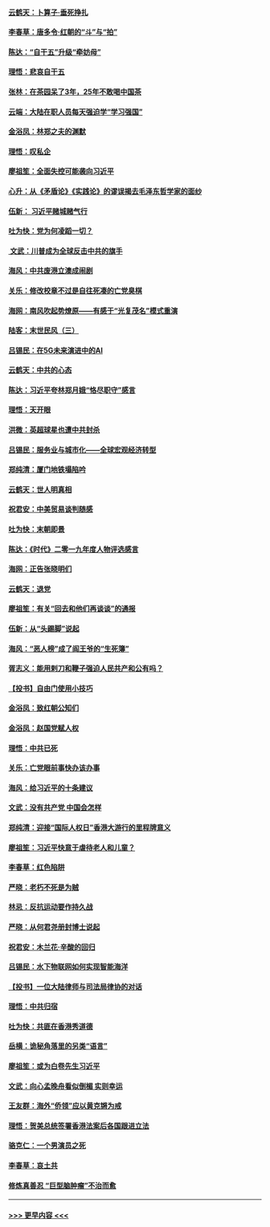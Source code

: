 #### [云鹤天：卜算子‧垂死挣扎](../pages/nsc993/n11739956.md?t=12231744) 
#### [李春草：唐多令‧红朝的“斗”与“拍”](../pages/nsc993/n11739830.md?t=12231744) 
#### [陈达：“自干五”升级“牵妨母”](../pages/nsc993/n11739724.md?t=12231744) 
#### [理悟：悲哀自干五](../pages/nsc993/n11739547.md?t=12231744) 
#### [张林：在茶园呆了3年，25年不敢喝中国茶](../pages/nsc993/n11739240.md?t=12231744) 
#### [云端：大陆在职人员每天强迫学“学习强国”](../pages/nsc993/n11738735.md?t=12231744) 
#### [金浴凤：林郑之夫的渊默](../pages/nsc993/n11737735.md?t=12231744) 
#### [理悟：叹私企](../pages/nsc993/n11737715.md?t=12231744) 
#### [廖祖笙：全面失控可能袭向习近平](../pages/nsc993/n11737704.md?t=12231744) 
#### [心升：从《矛盾论》《实践论》的谬误揭去毛泽东哲学家的面纱](../pages/nsc993/n11736962.md?t=12231744) 
#### [伍新： 习近平赌城赌气行](../pages/nsc993/n11736929.md?t=12231744) 
#### [吐为快：党为何凌蹈一切？](../pages/nsc993/n11736915.md?t=12231744) 
#### [ 文武：川普成为全球反击中共的旗手](../pages/nsc993/n11736882.md?t=12231744) 
#### [海风：中共废港立澳成闹剧](../pages/nsc993/n11735857.md?t=12231744) 
#### [关乐：修改校章不过是自往死凑的亡党臭棋](../pages/nsc993/n11735097.md?t=12231744) 
#### [海网：南风吹起势燎原——有感于“光复茂名”模式重演](../pages/nsc993/n11732308.md?t=12231744) 
#### [陆客：末世民风（三）](../pages/nsc993/n11732211.md?t=12231744) 
#### [吕锡民：在5G未来演进中的AI](../pages/nsc993/n11730010.md?t=12231744) 
#### [云鹤天：中共的心态](../pages/nsc993/n11729906.md?t=12231744) 
#### [陈达：习近平夸林郑月娥“恪尽职守”感言](../pages/nsc993/n11729881.md?t=12231744) 
#### [理悟：天开眼](../pages/nsc993/n11729699.md?t=12231744) 
#### [洪微：英超球星也遭中共封杀](../pages/nsc993/n11727243.md?t=12231744) 
#### [吕锡民：服务业与城市化——全球宏观经济转型](../pages/nsc993/n11725845.md?t=12231744) 
#### [郑纯清：厦门地铁塌陷吟](../pages/nsc993/n11725813.md?t=12231744) 
#### [云鹤天：世人明真相](../pages/nsc993/n11725621.md?t=12231744) 
#### [祝君安：中美贸易谈判随感](../pages/nsc993/n11725609.md?t=12231744) 
#### [吐为快：末朝即景](../pages/nsc993/n11723365.md?t=12231744) 
#### [陈达：《时代》二零一九年度人物评选感言](../pages/nsc993/n11723337.md?t=12231744) 
#### [海网：正告张晓明们](../pages/nsc993/n11723228.md?t=12231744) 
#### [云鹤天：退党](../pages/nsc993/n11723056.md?t=12231744) 
#### [廖祖笙：有关“回去和他们再谈谈”的通报](../pages/nsc993/n11722442.md?t=12231744) 
#### [伍新：从“头踢脚”说起](../pages/nsc993/n11722429.md?t=12231744) 
#### [海风：“恶人榜”成了阎王爷的“生死簿”](../pages/nsc993/n11722272.md?t=12231744) 
#### [胥志义：能用剌刀和鞭子强迫人民共产和公有吗？](../pages/nsc993/n11720569.md?t=12231744) 
#### [【投书】自由门使用小技巧](../pages/nsc993/n11720180.md?t=12231744) 
#### [金浴凤：致红朝公知们](../pages/nsc993/n11720563.md?t=12231744) 
#### [金浴凤：赵国党赋人权](../pages/nsc993/n11720533.md?t=12231744) 
#### [理悟：中共已死](../pages/nsc993/n11720233.md?t=12231744) 
#### [关乐：亡党眼前事快办该办事](../pages/nsc993/n11719160.md?t=12231744) 
#### [海风：给习近平的十条建议](../pages/nsc993/n11717616.md?t=12231744) 
#### [文武：没有共产党 中国会怎样](../pages/nsc993/n11717584.md?t=12231744) 
#### [郑纯清：迎接“国际人权日”香港大游行的里程牌意义](../pages/nsc993/n11717417.md?t=12231744) 
#### [廖祖笙：习近平快意于虐待老人和儿童？](../pages/nsc993/n11715313.md?t=12231744) 
#### [李春草：红色陷阱](../pages/nsc993/n11715029.md?t=12231744) 
#### [严晓：老朽不死是为贼](../pages/nsc993/n11712910.md?t=12231744) 
#### [林忌：反抗运动要作持久战](../pages/nsc993/n11712623.md?t=12231744) 
#### [严晓：从何君尧册封博士说起](../pages/nsc993/n11712465.md?t=12231744) 
#### [祝君安：木兰花·辛酸的回归](../pages/nsc993/n11712381.md?t=12231744) 
#### [吕锡民：水下物联网如何实现智能海洋](../pages/nsc993/n11711158.md?t=12231744) 
#### [【投书】一位大陆律师与司法局律协的对话](../pages/nsc993/n11709675.md?t=12231744) 
#### [理悟：中共归宿](../pages/nsc993/n11710059.md?t=12231744) 
#### [吐为快：共匪在香港秀道德](../pages/nsc993/n11709979.md?t=12231744) 
#### [岳横：诡秘角落里的另类“语言”](../pages/nsc993/n11709792.md?t=12231744) 
#### [廖祖笙：或为白卷先生习近平](../pages/nsc993/n11708330.md?t=12231744) 
#### [文武：向心孟晚舟看似倒楣 实则幸运](../pages/nsc993/n11708236.md?t=12231744) 
#### [王友群：海外“侨领”应以黄克锵为戒](../pages/nsc993/n11706176.md?t=12231744) 
#### [理悟：贺美总统签署香港法案后各国跟进立法](../pages/nsc993/n11706853.md?t=12231744) 
#### [骆克仁：一个男演员之死](../pages/nsc993/n11706677.md?t=12231744) 
#### [李春草：哀土共](../pages/nsc993/n11706255.md?t=12231744) 
#### [修炼真善忍 “巨型脑肿瘤”不治而愈](../pages/nsc993/n11705340.md?t=12231744) 

----
#### [ >>> 更早内容 <<< ](../indexes/nsc993-earlier.md)
